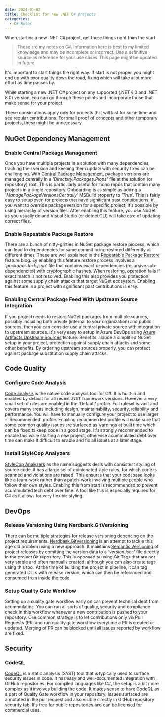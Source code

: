 ```yaml
---
date: 2024-03-02
title: Checklist for new .NET C# projects
categories:
  - C# Notes
---
```


When starting a new .NET C# project, get these things right from the start.

<!-- more -->

> These are my notes on C#. Information here is best to my limited knowledge and may be incomplete or incorrect. Use a definitive source as reference for your use cases. This page might be updated in future.

It's important to start things the right way. If start is not proper, you might end up with poor quality down the road, fixing which will take a lot more effort as time passes by.

While starting a new .NET C# project on any supported (.NET 6.0 and .NET 8.0) version, you can go through these points and incorporate those that make sense for your project.

These consierations apply only for projects that will last for some time and see regular contributions. For small proof of concepts and other temporary projects, these might be unnecessary.

## NuGet Dependency Management
### Enable Central Package Management
Once you have multiple projects in a solution with many dependencies, tracking their version and keeping them update with security fixes can be challenging. With [Central Package Management][central-package-management], package versions are managed centrally in a *'Directory.Packages.Props'* file at the solution (or repository) root. This is particularly useful for mono repos that contain many projects in a single repository. Onboarding is as simple as adding a *'ManagePackageVersionsCentrally'* MSBuild property to *'True'*. This is fairly easy to setup even for projects that have significant past contributions. If you want to override package version for a specific project, it's possible by using hierarchy of version files. After enabling this feature, you use NuGet as you usually do and Visual Studio (or dotnet CLI) will take care of updating correct files.

### Enable Repeatable Package Restore
There are a bunch of nitty-gritties in NuGet package restore process, which can lead to dependencies for same commit being restored differently at different times. These are well explained in the [Repeatable Package Restore][repeatable-package-restore] feature blog. By enabling this feature restore process involves a *'packages.lock.json'* file that contains exact dependencies (recursive sub-dependencies) with cryptographic hashes. When restoring, operation fails if exact match is not resolved. Enabling this also provides you protection against some supply chain attacks that target NuGet ecosystem. Enabling this feature in a project with significant past contributions is easy.

### Enabling Central Package Feed With Upstream Source Integration
If you project needs to restore NuGet packages from multiple sources, possibly including both private (internal to your organization) and public sources, then you can consider use a central private source with integration to upstream sources. It's very easy to setup in Azure DevOps using [Azure Artifacts Upstream Sources][azure-artifacts-upstream-sources] feature. Benefits include a simplified NuGet setup in your project, protection against supply chain attacks and some other benefits. By ordering upstream sources properly, you can protect against package substitution supply chain attacks.


## Code Quality
### Configure Code Analysis
[Code analysis][code-analysis] is the native code analysis tool for C#. It is built-in and enabled by default for all recent .NET framework versions. However a very small set of rules are enabled in the 'Default' profile. Full ruleset is vast and covers many areas including design, maintainability, security, reliability and performance. You will have to manually configure your project to use larger - 'Recommended' profile. Enabling recommended profile will make sure that some common quality issues are surfaced as warnings at built time which can be fixed to keep code in a good stage. It's strongly recommended to enable this while starting a new project, otherwise acummulated debt over time can make it difficult to enable and fix all issues at a later stage. 

### Install StyleCop Analyzers
[StyleCop Analyzers][stylecop-analyzers] as the name suggests deals with consistent styling of source code. It has a large set of opinionated style rules, for which code is scanned and violations are raised. This ensures that your codebase looks like a team-work rather than a patch-work involving multiple people who follow their own styles. Enabling this from start is recommended to prevent acummulated tech debt over time. A tool like this is especially required for C# as it allows for very flexible styling.

## DevOps
### Release Versioning Using Nerdbank.GitVersioning
There can be multiple strategies for release versioning depending on the project requirements. [Nerdbank.GitVersioning][nerdbank-git-versioning] is an attempt to tackle this age old problem using a new approach. It maintains [Semantic Versioning][sematic-versioning] of project releases by comitting the version data to a *'version.json'* file directly in the project Git repository. This is opposed to using Git Tags that are not very stable and often manually created, although you can also create tags using this tool. At the time of building the project in pipeline, it can tag generated DLLs with release version, which can then be referenced and consumed from inside the code.

### Setup Quality Gate Workflow
Setting up a quality gate workflow early on can prevent technical debt from acummulating. You can run all sorts of quality, security and compliance check in this workflow whenever a new contribution is pushed to your repository. One common strategy is to let contributions only via Pull Requests (PR) and run quality gate workflow everytime a PR is created or updated. Merging of PR can be blocked until all issues reported by workflow are fixed.

## Security
### CodeQL
[CodeQL][code-ql] is a static analysis (SAST) tool that is typically used to surface security issues in code. It has easy and well-documented integration with GitHub repositories. For compiled languages like C#, the setup is a bit more complex as it involves buliding the code. It makes sense to have CodeQL as a part of Quality Gate workflow in your repository. Issues surfaced are annotated in the pull request and also visible directly in GitHub repository security tab. It's free for public repositories and can be licensed for commercial uses.

[central-package-management]: https://learn.microsoft.com/en-us/nuget/consume-packages/Central-Package-Management
[repeatable-package-restore]: https://devblogs.microsoft.com/nuget/enable-repeatable-package-restores-using-a-lock-file/
[azure-artifacts-upstream-sources]: https://learn.microsoft.com/en-us/azure/devops/artifacts/concepts/upstream-sources?view=azure-devops
[code-analysis]: https://learn.microsoft.com/en-us/dotnet/fundamentals/code-analysis/overview?tabs=net-8
[stylecop-analyzers]: https://github.com/DotNetAnalyzers/StyleCopAnalyzers
[nerdbank-git-versioning]: https://github.com/dotnet/Nerdbank.GitVersioning/tree/main#nerdbankgitversioning
[sematic-versioning]: https://semver.org/
[code-ql]: https://codeql.github.com/